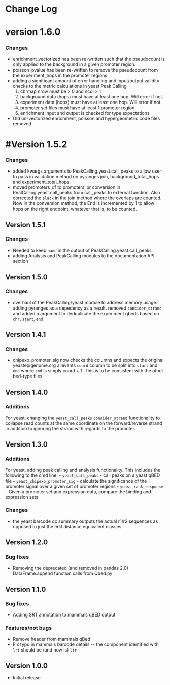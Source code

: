 # Change Log

# version 1.6.0

### Changes

- enrichment_vectorized has been re-written such that the pseudocount is only applied 
  to the background in a given promoter region.
- poisson_pvalue has been re-written to remove the pseudocount from the experiment_hops
  in the promoter regions
- adding a significant amount of error handling and input/output validity checks to
  the metric calculations in yeast Peak Calling
    1. chrmap nrow must be > 0 and ncol > 1
    1. background data (hops) must have at least one hop. Will error if not.
    1. experiment data (hops) must have at least one hop. Will error if not.
    1. promoter set files must have at least 1 promoter region
    1. enrichment input and output is checked for type expectations
- Old un-vectorized enrichment, poisson and hypergeometric code files removed

# #Version 1.5.2

### Changes

- added kwargs arguments to PeakCalling.yeast.call_peaks to allow user
  to pass in validation method on pyranges join, background_total_hops and
  experiment_total_hops.
- moved promoters_df to promoters_pr conversion in PealCalling.yeast.call_peaks
  from call_peaks to external function. Also corrected the `slack` in the join method
  where the overlaps are counted. Now in the conversion method, the End is incremented
  by 1 to allow hops on the right endpoint, whatever that is, to be counted.

## Version 1.5.1

### Changes

- Needed to keep `name` in the output of PeakCalling.yeast.call_peaks
- adding Analysis and PeakCalling modules to the documentation API section

## Version 1.5.0

### Changes

- overhaul of the PeakCalling/yeast module to address memory usage.
  adding pyranges as a depedency as a result. removed `consider_strand`
  and added a argument to deduplicate the experiment qbeds based on
  `chr`, `start`, `end`

## Version 1.4.1

### Changes

- chipexo_promoter_sig now checks the columns and expects the original
  yeastepigenome.org allevents `coord` column to be split into `start` 
  and `end` where `end` is simply coord + 1. This is to be consistent
  with the other bed-type files.

## Version 1.4.0

### Additions

For yeast, changing the `yeast_call_peaks` `consider_strand` functionality
to collapse read counts at the same coordinate on the forward/reverse strand
in addition to ignoring the strand with regards to the promoter.

## Version 1.3.0

### Additions

For yeast, adding peak calling and analysis functionality. This includes
the following to the cmd line:
    - `yeast_call_peaks` - call peaks on a yeast qBED file
    - `yeast_chipexo_promoter_sig` - calculate the significance of the
    promoter signal over a given set of promoter regions
    - `yeast_rank_response` - Given a promoter set and expression data, compare
    the binding and expression sets
  
### Changes

- the yeast barcode qc summary outputs the actual r1/r2 sequences as opposed to
just the edit distance equivalent classes

## Version 1.2.0

### Bug fixes

- Removing the deprecated (and removed in pandas 2.0) DataFrame.append
  function calls from Qbed.py

## Version 1.1.0

### Bug fixes

- Adding SRT annotation to mammals qBED output

### Features/not bugs

- Remove header from mammals qBed
- Fix typo in mammals barcode details -- the component identified with `lrt`
should be (and now is) `ltr`

## Version 1.0.0

- Initial release